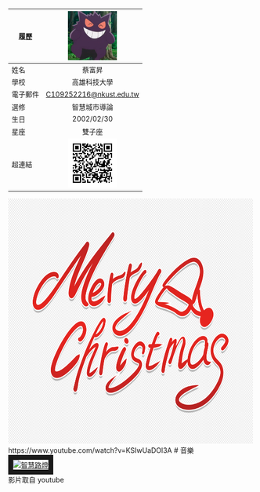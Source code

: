 
|      履歷        |<img src="https://github.com/c109252216/123/blob/main/987.png" width=100 height=100/>|
| ---------------- |:-----------------------------:|
| 姓名             | 蔡富昇                  |
| 學校             | 高雄科技大學                  |
| 電子郵件         | C109252216@nkust.edu.tw         |
| 選修             | 智慧城市導論                  |
| 生日             | 2002/02/30                  |
| 星座             | 雙子座                  |
| 超連結             | <img src="https://github.com/c109252216/123/blob/main/002.png" width=100 height=100/>   |

<img src="https://github.com/c109252216/123/blob/main/98777.png" width=500 height=500/>
https://www.youtube.com/watch?v=KSIwUaDOl3A
# 音樂<br>
<a href="http://www.youtube.com/watch?feature=player_embedded&v=KSIwUaDOl3A" target="_blank"><img src="http://img.youtube.com/vi/KSIwUaDOl3A/0.jpg" 
alt="智慧路燈" width="400" height="250" border="10" /></a>
<br>影片取自 youtube
